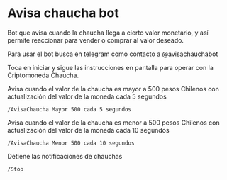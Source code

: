 # Avisa chaucha bot

Bot que avisa cuando la chaucha llega a cierto valor monetario, y así permite reaccionar para vender o comprar al valor deseado.

Para usar el bot busca en telegram como contacto a @avisachauchabot

Toca en iniciar y sigue las instrucciones en pantalla para operar con la Criptomoneda Chaucha.



Avisa cuando el valor de la chaucha es mayor a 500 pesos Chilenos con actualización del valor de la moneda cada 5 segundos
```
/AvisaChaucha Mayor 500 cada 5 segundos
```

Avisa cuando el valor de la chaucha es menor a 500 pesos Chilenos con actualización del valor de la moneda cada 10 segundos
```
/AvisaChaucha Menor 500 cada 10 segundos
```

Detiene las notificaciones de chauchas
```
/Stop
```

